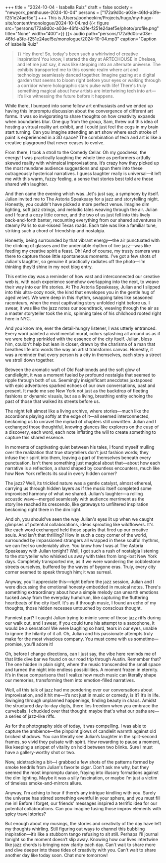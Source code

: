 +++
title = "2024-10-04 - Isabella Ruiz"
draft = false
society = "newyork_penthouse-2024-10-04"
persons = ["172a9d0c-a03e-46fd-a3fe-f251e24aef5e"]
+++
This is /Users/joonheekim/Projects/hugo/my-hugo-site/content/monologue/2024-10-04.md
{{< figure src="persons/172a9d0c-a03e-46fd-a3fe-f251e24aef5e/photo/profile.png" title="None" width="400">}}
{{< audio
    path="persons/172a9d0c-a03e-46fd-a3fe-f251e24aef5e/monologue/2024-10-04.mp3" 
    caption="Caption of Isabella Ruiz"
>}}
Hey there! So, today's been such a whirlwind of creative inspiration!
You know, I started the day at ARTECHOUSE in Chelsea, and let me just say, it was like stepping into an alternate universe. The exhibits transported me to this cosmic realm where art and technology seamlessly danced together. Imagine gazing at a digital garden that seems to bloom right before your eyes or walking through a corridor where holographic stars pulse with life! There's truly something magical about how artists are intertwining tech into art—it’s like witnessing the future before it happens.

While there, I bumped into some fellow art enthusiasts and we ended up having this impromptu discussion about the convergence of different art forms. It was so invigorating to share thoughts on how creativity expands when boundaries blur. One guy from the group, Sam, threw out this idea of hosting a virtual reality art exhibit, and I could just feel the cogs in my brain start turning. Can you imagine attending an art show where each stroke of paint is experienced in a 3D space? The combination of tech and art is like a creative playground that never ceases to evolve.

From there, I took a stroll to the Comedy Cellar. Oh my goodness, the energy! I was practically laughing the whole time as performers artfully skewed reality with whimsical improvisations. It’s crazy how they picked up the most mundane audience suggestions and spun them into these outrageously hysterical narratives. I guess laughter really is universal—it left me with this warm, fuzzy feeling, a sense that stories best told are those shared with laughter.

And then came the evening which was...let's just say, a symphony by itself. Julian invited me to The Astoria Speakeasy for a jazz and storytelling night. Honestly, you couldn't have picked a more perfect venue. Imagine dim lighting, soft jazz strings, and melodic tales weaving through the air. Julian and I found a cozy little corner, and the two of us just fell into this lively back-and-forth banter, recounting everything from our shared adventures in steamy Paris to sun-kissed Texas roads. Each tale was like a familiar tune, striking such a chord of friendship and nostalgia.

Honestly, being surrounded by that vibrant energy—the air punctuated with the clinking of glasses and the undeniable rhythm of live jazz—was like feeding my creative spirit a feast. Oh! And of course, my trusty camera was there to capture those little spontaneous moments. I've got a few shots of Julian's laughter, so genuine it practically radiates off the photo—I’m thinking they’d shine in my next blog entry.

This entire day was a reminder of how vast and interconnected our creative web is, with each experience somehow overlapping into the next, to weave their way into our life stories.
 At The Astoria Speakeasy, Julian and I slipped into this ultra-cozy nook, the kind that envelopes you in the gentle hug of aged velvet. We were deep in this rhythm, swapping tales like seasoned raconteurs, when the most captivating story unfolded right before us. I swear, it was like the jazz notes our soundtrack, weaving through the air as a master storyteller took the mic, spinning tales of his childhood rooted right here in NYC.

And you know me, ever the detail-hungry listener, I was utterly entranced. Every word painted a vivid mental mural, colors splashing all around us as if we were being sprinkled with the essence of the city itself. Julian, bless him, couldn't help but lean in closer, drawn by the charisma of a man that breathes life into words the way an artist transforms canvas. Honestly, it was a reminder that every person is a city in themselves, each story a street we stroll down together.

Between the aromatic waft of Old Fashioneds and the soft glow of candlelight, it was a moment fueled by profound nostalgia that seemed to ripple through both of us. Seemingly insignificant anecdotes juxtaposed with epic adventures sparked echoes of our own conversations, past and present. It made me see New York not just as the backdrop of fleeting fashions or dynamic visuals, but as a living, breathing entity echoing the past of those that walked its streets before us.

The night felt almost like a living archive, where stories—much like the accordions playing softly at the edge of it—all seemed interconnected, beckoning us to unravel the myriad of chapters still unwritten. Julian and I exchanged those thoughtful, knowing glances like explorers on the cusp of a discovery, each word, each note inflating the will to create something to capture this shared essence.

In moments of captivating quiet between his tales, I found myself mulling over the realization that true storytellers don't just fashion words; they infuse their spirit into them, leaving a part of themselves beneath every punctuation. Isn't there something just magical about that—about how each narrative is a reflection, a shard shaped by countless encounters, much like how New York reflects its soul in every hidden corner?

The jazz? Well, its trickled nature was a gentle catalyst, almost ethereal, carrying us through hidden layers as if the music itself completed some improvised harmony of what we shared. Julian's laughter—a rolling acoustic wave—merged seamlessly with audience merriment as the storyline reached its crescendo, like gateways to unfiltered inspiration beckoning right there in the dim light.

And oh, you should've seen the way Julian's eyes lit up when we caught glimpses of potential collaborations, ideas sprouting like wildflowers. It's like each word exchanged held those sparks that fired up our creative souls. And isn't that thrilling? How in such a cozy corner of the world, surrounded by impassioned strangers all wrapped in these soulful rhythms, we can feel so undeniably alive.
You know how I was at The Astoria Speakeasy with Julian tonight? Well, I got such a rush of nostalgia listening to the storyteller who whisked us away with tales from long-lost New York days. Completely transported me, as if we were wandering the cobblestone streets ourselves, buffered by the waves of bygone eras. Truly, every city corner seemed to speak through him; it was surreal.

Anyway, you’ll appreciate this—right before the jazz session, Julian and I were discussing the emotional honesty embedded in musical notes. There's something extraordinary about how a simple melody can unearth emotions tucked away from the everyday humdrum, like capturing the fluttering heartbeats of the city itself. It's as if through music, I found an echo of my thoughts, those hidden recesses untouched by conscious thought. 

Funniest part? I caught Julian trying to mimic some of those jazz riffs during our walk out, and I swear, if you could tune his attempt to a saxophone, it would be a sensation! We were laughing so hard, tears in our eyes, unable to ignore the hilarity of it all. Oh, Julian and his passionate attempts truly make for the most vivacious company. You must come with us sometime—promise, you'll adore it!

Oh, before I change directions, can I just say, the vibe here reminds me of that little dive bar we found on our road trip through Austin. Remember that? The one hidden in plain sight, where the music transcended the small space and turned the night into endless possibilities. A moment frozen in eternity. It’s in these comparisons that I realize how much music can literally shape our memories, transforming them into emotion-filled narratives.

Well, all this talk of jazz had me pondering over our conversations about improvisation, and it hit me—it’s not just in music or comedy, is it? It’s in life. Swinging through unplanned happenings, finding beauty in chaos. Amidst the structured day-to-day digits, there lies freedom when you embrace the curveballs. I chuckled over that thought: maybe that's what our paths are—a series of jazz-like riffs.

As for the photography side of today, it was compelling. I was able to capture the ambience—the pinpoint glows of candlelit warmth against old bricked shadows. You can literally see Julian’s laughter in the split-second frames, so vivid they pulsate with spirit. How rewarding to pause a moment, like keeping a snippet of vitality on hold between two blinks. Sure I must have a gallery-worthy shot or two.

Now, sidetracking a bit—I grabbed a few shots of the patterns formed by smoke tendrils from Julian's favorite cigar. Don't ask me why, but they seemed the most impromptu dance, fraying into illusory formations against the dim lighting. Maybe it was a silly fascination, or maybe I’m just a victim of timeless smoke-and-mirrors allure.

Anyway, I'm aching to hear if there’s any intrigue kindling with you. Surely the universe has stirred something eventful in your sphere, and you must fill me in! Before I forget, our friends' messages inspired a terrific idea for our potential collaborations. Can you imagine fusing those improv elements with spicy travel stories? 

But enough about my musings, the stories and creativity of the day have left my thoughts whirling. Still figuring out ways to channel this bubbling inspiration—it’s like a stubborn tango refusing to sit still. Perhaps I'll journal tonight so the moment doesn’t slip away. Knowing how our lives intertwine like jazz chords is bringing new clarity each day. Can't wait to share more and dive deeper into these tides of creativity with you.
Can't wait to share another day like today soon. Chat more tomorrow!
